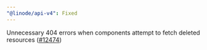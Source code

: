 ```yaml
---
"@linode/api-v4": Fixed
---
```


Unnecessary 404 errors when components attempt to fetch deleted resources ([#12474](https://github.com/linode/manager/pull/12474))
